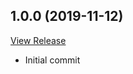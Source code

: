 ## 1.0.0 (2019-11-12)

[View Release](git@github.com:experius/Magento-2-Api-Client.git/commits/tag/1.0.0)

*  Initial commit


